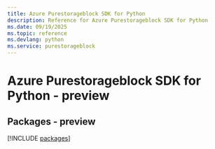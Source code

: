 ```yaml
---
title: Azure Purestorageblock SDK for Python
description: Reference for Azure Purestorageblock SDK for Python
ms.date: 09/19/2025
ms.topic: reference
ms.devlang: python
ms.service: purestorageblock
---
```

# Azure Purestorageblock SDK for Python - preview
## Packages - preview
[!INCLUDE [packages](purestorageblock-index.md)]